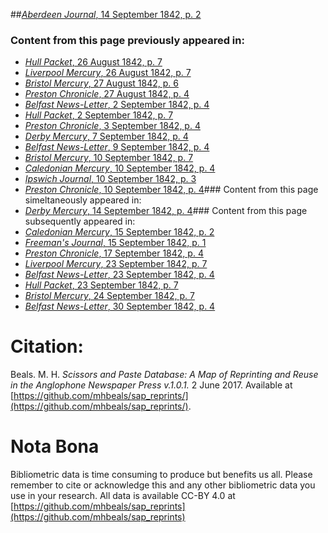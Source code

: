 ##[*Aberdeen Journal*, 14 September 1842, p. 2](https://mhbeals.github.io/sap_html/Aberdeen-Journal/Aberdeen-Journal-14-September-1842-p-2)

### Content from this page previously appeared in:
+ [*Hull Packet*, 26 August 1842, p. 7](https://mhbeals.github.io/sap_html/Hull-Packet/Hull-Packet-26-August-1842-p-7)
+ [*Liverpool Mercury*, 26 August 1842, p. 7](https://mhbeals.github.io/sap_html/Liverpool-Mercury/Liverpool-Mercury-26-August-1842-p-7)
+ [*Bristol Mercury*, 27 August 1842, p. 6](https://mhbeals.github.io/sap_html/Bristol-Mercury/Bristol-Mercury-27-August-1842-p-6)
+ [*Preston Chronicle*, 27 August 1842, p. 4](https://mhbeals.github.io/sap_html/Preston-Chronicle/Preston-Chronicle-27-August-1842-p-4)
+ [*Belfast News-Letter*, 2 September 1842, p. 4](https://mhbeals.github.io/sap_html/Belfast-News-Letter/Belfast-News-Letter-2-September-1842-p-4)
+ [*Hull Packet*, 2 September 1842, p. 7](https://mhbeals.github.io/sap_html/Hull-Packet/Hull-Packet-2-September-1842-p-7)
+ [*Preston Chronicle*, 3 September 1842, p. 4](https://mhbeals.github.io/sap_html/Preston-Chronicle/Preston-Chronicle-3-September-1842-p-4)
+ [*Derby Mercury*, 7 September 1842, p. 4](https://mhbeals.github.io/sap_html/Derby-Mercury/Derby-Mercury-7-September-1842-p-4)
+ [*Belfast News-Letter*, 9 September 1842, p. 4](https://mhbeals.github.io/sap_html/Belfast-News-Letter/Belfast-News-Letter-9-September-1842-p-4)
+ [*Bristol Mercury*, 10 September 1842, p. 7](https://mhbeals.github.io/sap_html/Bristol-Mercury/Bristol-Mercury-10-September-1842-p-7)
+ [*Caledonian Mercury*, 10 September 1842, p. 4](https://mhbeals.github.io/sap_html/Caledonian-Mercury/Caledonian-Mercury-10-September-1842-p-4)
+ [*Ipswich Journal*, 10 September 1842, p. 3](https://mhbeals.github.io/sap_html/Ipswich-Journal/Ipswich-Journal-10-September-1842-p-3)
+ [*Preston Chronicle*, 10 September 1842, p. 4](https://mhbeals.github.io/sap_html/Preston-Chronicle/Preston-Chronicle-10-September-1842-p-4)### Content from this page simeltaneously appeared in:
+ [*Derby Mercury*, 14 September 1842, p. 4](https://mhbeals.github.io/sap_html/Derby-Mercury/Derby-Mercury-14-September-1842-p-4)### Content from this page subsequently appeared in:
+ [*Caledonian Mercury*, 15 September 1842, p. 2](https://mhbeals.github.io/sap_html/Caledonian-Mercury/Caledonian-Mercury-15-September-1842-p-2)
+ [*Freeman's Journal*, 15 September 1842, p. 1](https://mhbeals.github.io/sap_html/Freeman's-Journal/Freeman's-Journal-15-September-1842-p-1)
+ [*Preston Chronicle*, 17 September 1842, p. 4](https://mhbeals.github.io/sap_html/Preston-Chronicle/Preston-Chronicle-17-September-1842-p-4)
+ [*Liverpool Mercury*, 23 September 1842, p. 7](https://mhbeals.github.io/sap_html/Liverpool-Mercury/Liverpool-Mercury-23-September-1842-p-7)
+ [*Belfast News-Letter*, 23 September 1842, p. 4](https://mhbeals.github.io/sap_html/Belfast-News-Letter/Belfast-News-Letter-23-September-1842-p-4)
+ [*Hull Packet*, 23 September 1842, p. 7](https://mhbeals.github.io/sap_html/Hull-Packet/Hull-Packet-23-September-1842-p-7)
+ [*Bristol Mercury*, 24 September 1842, p. 7](https://mhbeals.github.io/sap_html/Bristol-Mercury/Bristol-Mercury-24-September-1842-p-7)
+ [*Belfast News-Letter*, 30 September 1842, p. 4](https://mhbeals.github.io/sap_html/Belfast-News-Letter/Belfast-News-Letter-30-September-1842-p-4)
                    
# Citation: 

Beals. M. H. *Scissors and Paste Database: A Map of Reprinting and Reuse in the Anglophone Newspaper Press v.1.0.1.* 2 June 2017. Available at [https://github.com/mhbeals/sap_reprints/](https://github.com/mhbeals/sap_reprints/). 
                    
# Nota Bona

Bibliometric data is time consuming to produce but benefits us all. Please remember to cite or acknowledge this and any other bibliometric data you use in your research. All data is available CC-BY 4.0 at [https://github.com/mhbeals/sap_reprints](https://github.com/mhbeals/sap_reprints)